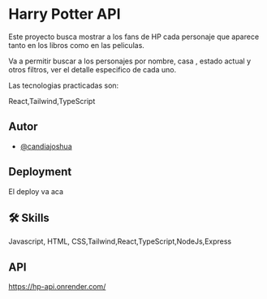 # Harry Potter API

Este proyecto busca mostrar a los fans de HP cada personaje que aparece tanto en los libros
como en las peliculas.

Va a permitir buscar a los personajes por nombre, casa , estado actual y otros filtros, ver el detalle especifico de cada uno.

Las tecnologias practicadas son:

React,Tailwind,TypeScript

## Autor

- [@candiajoshua](https://www.linkedin.com/in/joshua-candia-a1617723a/)

## Deployment

El deploy va aca

## 🛠 Skills

Javascript, HTML, CSS,Tailwind,React,TypeScript,NodeJs,Express

## API

https://hp-api.onrender.com/
